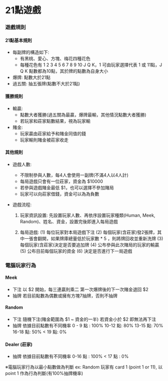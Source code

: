 # 21點遊戲

### 遊戲規則
#### 21點基本規則
- 每副牌的構造如下:
    - 有黑桃、愛心、方塊、梅花四種花色
    - 每種花色有 1 2 3 4 5 6 7 8 9 10 J Q K，1 可由玩家選擇代表 1 或 11點，J Q K 點數都為10點，其於牌的點數為自身大小
- 爆牌:
    點數大於21點
- 過五關:
    抽五張牌(點數不大於21點)

#### 獲勝規則
- 輸贏:
    - 點數大者獲勝(過五關為最贏，爆牌最輸，其他情況點數大者獲勝)
    - 若玩家和莊家點數結果，視為玩家輸
- 賭金:
    - 玩家贏由莊家給予和賭金同值的錢
    - 玩家輸則賭金被莊家收走

#### 其他規則
- 遊戲人數:
    - 不限制參與人數，每4人會使用一副牌(不滿4人以4人計)
    - 每局遊戲只會有一位莊家，資金為 $10000
    - 若參與遊戲賭金最低 $1，也可以選擇不參加賭局
    - 玩家可以向莊家借錢，資金可以為為負數

- 遊戲流程:
    1. 玩家資訊設置:
        先設置玩家人數、再依序設置玩家種類(Human, Meek, Random)、姓名、資金，設置完後即進入每局遊戲

    2. 每局遊戲:
        (1) 每位玩家對本局遊戲下注
        (2) 每個玩家(含莊家)發2張牌，其中一張會翻開，如果牌庫總量低於玩家數 * 5 ，則將牌回收並重新洗牌
        (3) 每個玩家(含莊家)決定是否要追加牌
        (4) 公布參與此次賭局的玩家的輸贏
        (5) 公布目前每個玩家的資金
        (6) 決定是否進行下一局遊戲


### 電腦玩家行為
#### Meek
- 下注
    以 $2 開始，每三連贏則乘二
    第一次爆牌後的下一次賭金退回 $2
- 抽牌
    若目前點數為偶數或擁有方塊7抽牌，否則不抽牌
#### Random
- 下注
    隨機下注(賭金範圍為 $1 ~ 資金的一半)
    若資金小於 $2 即無法再下注
- 抽牌
    依據目前點數有不同機率
    0 - 9 點 : 100%
    10-12 點: 80% 
    13-15 點: 70% 
    16-18 點: 50%
    < 19 點: 0%
#### Dealer (莊家)
- 抽牌
    依據目前點數有不同機率
    0-16 點 : 100%
    < 17 點 : 0%

※電腦玩家行為以最小點數做為判斷
ex: Random 玩家有 card 1 (point 1 or 11), 以 point 1 作為行為判斷(有100%抽牌機率)
